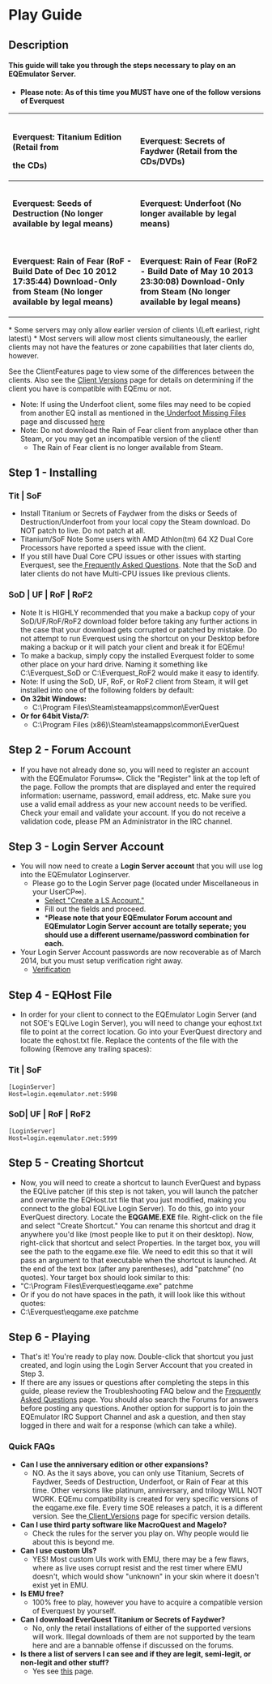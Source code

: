 # Play Guide

## Description

#### This guide will take you through the steps necessary to play on an EQEmulator Server. <a id="ac_this-guide-will-take-you-through-the-steps-necessary-to-play-on-an-eqemulator-server"></a>

* **Please note: As of this time you MUST have one of the follow versions of Everquest**

<table>
  <thead>
    <tr>
      <th style="text-align:left">
        <p>
          <img src="http://wiki.eqemulator.org/l/wa/images/exp_box_art/Titanium.jpg"
          alt/>
        </p>
        <p><b>Everquest: Titanium Edition (Retail from</b>
        </p>
        <p><b>the CDs)</b>
        </p>
      </th>
      <th style="text-align:left">
        <p>
          <img src="http://wiki.eqemulator.org/l/wa/images/expansions/secrets_of_faydwer.png"
          alt/>
        </p>
        <p><b>Everquest: Secrets of Faydwer (Retail from the CDs/DVDs)</b>
        </p>
      </th>
    </tr>
  </thead>
  <tbody>
    <tr>
      <td style="text-align:left">
        <p>
          <img src="http://wiki.eqemulator.org/l/wa/images/expansions/seeds_of_destruction.jpg"
          alt/>
        </p>
        <p><b>Everquest: Seeds of Destruction (No longer available by legal means)</b>
        </p>
      </td>
      <td style="text-align:left">
        <p>
          <img src="http://wiki.eqemulator.org/l/wa/images/expansions/underfoot.jpg"
          alt/>
        </p>
        <p><b>Everquest: Underfoot (No longer available by legal means)</b>
        </p>
      </td>
    </tr>
    <tr>
      <td style="text-align:left">
        <p>
          <img src="http://wiki.eqemulator.org/l/wa/images/expansions/eqroflogo.png"
          alt/>
        </p>
        <p><b>Everquest: Rain of Fear (RoF - Build Date of Dec 10 2012 17:35:44) Download-Only from Steam (No longer available by legal means)</b>
        </p>
      </td>
      <td style="text-align:left">
        <p>
          <img src="http://wiki.eqemulator.org/l/wa/images/expansions/eqroflogo.png"
          alt/>
        </p>
        <p><b>Everquest: Rain of Fear (RoF2 - Build Date</b>  <b>of May 10 2013 23:30:08) Download-Only from Steam  (No longer available by legal means)</b>
        </p>
      </td>
    </tr>
  </tbody>
</table>* Some servers may only allow earlier version of clients \(Left earliest, right latest\)
* Most servers will allow most clients simultaneously, the earlier clients may not have the features or zone capabilities that later clients do, however.

See the ClientFeatures page to view some of the differences between the clients. Also see the [Client Versions](../player/client-version-bitmasks.md) page for details on determining if the client you have is compatible with EQEmu or not.

* Note: If using the Underfoot client, some files may need to be copied from another EQ install as mentioned in the[ ](http://wiki.eqemulator.org/p?UFMissingFilesList&frm=Frequently_Asked_Questions--Play_Guide%3A_Getting_Started)[Underfoot Missing Files](underfoot-missing-files.md) page and discussed [here](http://www.eqemulator.org/forums/showthread.php?t=31635)
* Note: Do not download the Rain of Fear client from anyplace other than Steam, or you may get an incompatible version of the client!
  * The Rain of Fear client is no longer available from Steam.

## Step 1 - Installing 

### **Tit \| SoF**

* Install Titanium or Secrets of Faydwer from the disks or Seeds of Destruction/Underfoot from your local copy the Steam download. Do NOT patch to live. Do not patch at all.
* Titanium/SoF Note Some users with AMD Athlon\(tm\) 64 X2 Dual Core Processors have reported a speed issue with the client.
* If you still have Dual Core CPU issues or other issues with starting Everquest, see the[ Frequently Asked Questions](frequently-asked-questions.md). Note that the SoD and later clients do not have Multi-CPU issues like previous clients.

### **SoD \| UF \| RoF \| RoF2**

* Note It is HIGHLY recommended that you make a backup copy of your SoD/UF/RoF/RoF2 download folder before taking any further actions in the case that your download gets corrupted or patched by mistake.  Do not attempt to run Everquest using the shortcut on your Desktop before making a backup or it will patch your client and break it for EQEmu!
* To make a backup, simply copy the installed Everquest folder to some other place on your hard drive. Naming it something like C:\Everquest\_SoD or C:\Everquest\_RoF2 would make it easy to identify.
* Note: If using the SoD, UF, RoF, or RoF2 client from Steam, it will get installed into one of the following folders by default:
* **On 32bit Windows:**
  * C:\Program Files\Steam\steamapps\common\EverQuest
* **Or for 64bit Vista/7:**
  * C:\Program Files \(x86\)\Steam\steamapps\common\EverQuest

## Step 2 - Forum Account

* If you have not already done so, you will need to register an account with the EQEmulator Forums∞. Click the "Register" link at the top left of the page. Follow the prompts that are displayed and enter the required information: username, password, email address, etc. Make sure you use a valid email address as your new account needs to be verified. Check your email and validate your account. If you do not receive a validation code, please PM an Administrator in the IRC channel.

## Step 3 - Login Server Account

* You will now need to create a **Login Server account** that you will use log into the EQEmulator Loginserver.
  * Please go to the Login Server page \(located under Miscellaneous in your UserCP∞\).
    * [Select "Create a LS Account."](http://www.eqemulator.org/account/?CreateLS)
    * Fill out the fields and proceed.
    * \***Please note that your EQEmulator Forum account and EQEmulator Login Server account are totally seperate; you should use a different username/password combination for each.**
* Your Login Server Account passwords are now recoverable as of March 2014, but you must setup verification right away.
  * [Verification](http://www.eqemulator.org/account/?SMS)

## Step 4 - EQHost File

* In order for your client to connect to the EQEmulator Login Server \(and not SOE's EQLive Login Server\), you will need to change your eqhost.txt file to point at the correct location. Go into your EverQuest directory and locate the eqhost.txt file. Replace the contents of the file with the following \(Remove any trailing spaces\):

### **Tit \| SoF**

```text
[LoginServer]
Host=login.eqemulator.net:5998
```

### **SoD\| UF \| RoF \| RoF2**

```text
[LoginServer]
Host=login.eqemulator.net:5999
```

## Step 5 - Creating Shortcut

* Now, you will need to create a shortcut to launch EverQuest and bypass the EQLive patcher \(if this step is not taken, you will launch the patcher and overwrite the EQHost.txt file that you just modified, making you connect to the global EQLive Login Server\). To do this, go into your EverQuest directory. Locate the **EQGAME.EXE** file. Right-click on the file and select "Create Shortcut." You can rename this shortcut and drag it anywhere you'd like \(most people like to put it on their desktop\). Now, right-click that shortcut and select Properties. In the target box, you will see the path to the eqgame.exe file. We need to edit this so that it will pass an argument to that executable when the shortcut is launched. At the end of the text box \(after any parentheses\), add "patchme" \(no quotes\). Your target box should look similar to this:
* "C:\Program Files\Everquest\eqgame.exe" patchme
* Or if you do not have spaces in the path, it will look like this without quotes:
* C:\Everquest\eqgame.exe patchme

## **Step 6 - Playing**

* That's it! You're ready to play now. Double-click that shortcut you just created, and login using the Login Server Account that you created in Step 3.
* If there are any issues or questions after completing the steps in this guide, please review the Troubleshooting FAQ below and the [Frequently Asked Questions](frequently-asked-questions.md) page. You should also search the Forums for answers before posting any questions. Another option for support is to join the EQEmulator IRC Support Channel and ask a question, and then stay logged in there and wait for a response \(which can take a while\).

### Quick FAQs

* **Can I use the anniversary edition or other expansions?**
  * NO. As the it says above, you can only use Titanium, Secrets of Faydwer, Seeds of Destruction, Underfoot, or Rain of Fear at this time. Other versions like platinum, anniversary, and trilogy WILL NOT WORK. EQEmu compatibility is created for very specific versions of the eqgame.exe file.  Every time SOE releases a patch, it is a different version.  See the[ Client\_Versions](http://wiki.eqemulator.org/p?Client_Versions&frm=Frequently_Asked_Questions--Play_Guide%3A_Getting_Started) page for specific version details.
* **Can I use third party software like MacroQuest and Magelo?**
  * Check the rules for the server you play on. Why people would lie about this is beyond me.
* **Can I use custom UIs?** 
  * YES! Most custom UIs work with EMU, there may be a few flaws, where as live uses corrupt resist and the rest timer where EMU doesn't, which would show "unknown" in your skin where it doesn't exist yet in EMU.
* **Is EMU free?**
  * 100% free to play, however you have to acquire a compatible version of Everquest by yourself.
* **Can I download EverQuest Titanium or Secrets of Faydwer?**
  * No, only the retail installations of either of the supported versions will work. Illegal downloads of them are not supported by the team here and are a bannable offense if discussed on the forums.
* **Is there a list of servers I can see and if they are legit, semi-legit, or non-legit and other stuff?**
  * Yes see [this](http://www.eqemulator.org/index.php?pageid=serverlist) page.


